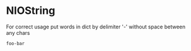 # NIOString

For correct usage put words in dict by delimiter '-' without space between any chars

```bash
foo-bar
```
